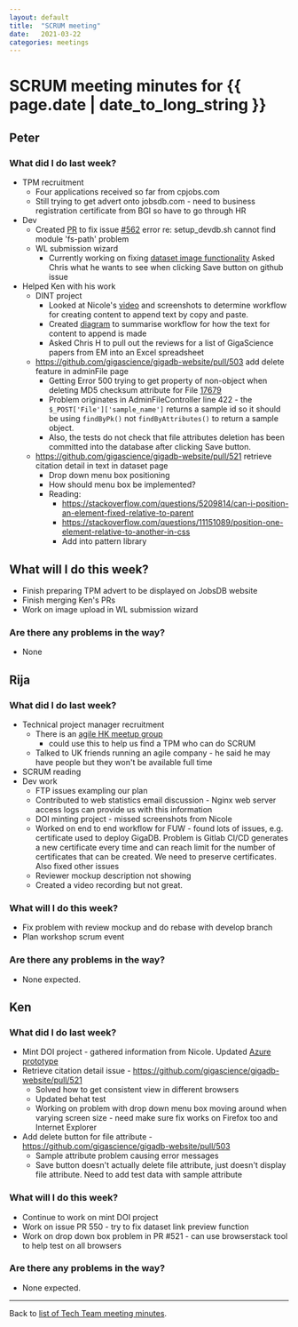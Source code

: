 ```yaml
---
layout: default
title:  "SCRUM meeting"
date:   2021-03-22
categories: meetings
---
```

# SCRUM meeting minutes for {{ page.date | date_to_long_string }}

## Peter

### What did I do last week?
* TPM recruitment
    * Four applications received so far from cpjobs.com
    * Still trying to get advert onto jobsdb.com - need to business registration 
      certificate from BGI so have to go through HR
* Dev
    * Created [PR](https://github.com/gigascience/gigadb-website/pull/563) to 
      fix issue [#562](https://github.com/gigascience/gigadb-website/issues/562)
      error re: setup_devdb.sh cannot find module 'fs-path' problem
    * WL submission wizard
        * Currently working on fixing [dataset image functionality](https://github.com/gigascience/gigadb-website/issues/534)
          Asked Chris what he wants to see when clicking Save button on github 
          issue
* Helped Ken with his work
    * DINT project
        * Looked at Nicole's [video](https://drive.google.com/file/d/1KDI6qOHzWnT4a8LY8Jh1_uoXadFJYC01/view) 
          and screenshots to determine workflow for creating content to append 
          text by copy and paste.
        * Created [diagram](https://drive.google.com/file/d/1YKiT9h8Txsjkb-6fWlJzCEcnms9ElApE/view?usp=sharing) 
          to summarise workflow for how the text for content to append is made
        * Asked Chris H to pull out the reviews for a list of GigaScience papers from EM into an Excel spreadsheet
    * https://github.com/gigascience/gigadb-website/pull/503 add delete feature 
      in adminFile page
        * Getting Error 500 trying to get property of non-object when deleting 
          MD5 checksum attribute for File [17679](http://gigadb.gigasciencejournal.com:9170/adminFile/update/id/17679)
        * Problem originates in AdminFileController line 422 - the 
          `$_POST['File']['sample_name']` returns a sample id so it should be 
          using `findByPk()` not `findByAttributes()` to return a sample object.
        * Also, the tests do not check that file attributes deletion has been 
          committed into the database after clicking Save button.
    * https://github.com/gigascience/gigadb-website/pull/521 retrieve citation 
      detail in text in dataset page
        * Drop down menu box positioning
        * How should menu box be implemented?
        * Reading:
            * https://stackoverflow.com/questions/5209814/can-i-position-an-element-fixed-relative-to-parent
            * https://stackoverflow.com/questions/11151089/position-one-element-relative-to-another-in-css
            * Add into pattern library

## What will I do this week?
* Finish preparing TPM advert to be displayed on JobsDB website
* Finish merging Ken's PRs
* Work on image upload in WL submission wizard

### Are there any problems in the way?
* None

## Rija

### What did I do last week?
* Technical project manager recruitment
    * There is an [agile HK meetup group](https://www.meetup.com/Agile-Hong-Kong/) 
      - could use this to help us find a TPM 
      who can do SCRUM
    * Talked to UK friends running an agile company - he said he may have people 
      but they won't be available full time
* SCRUM reading
* Dev work
    * FTP issues exampling our plan
    * Contributed to web statistics email discussion - Nginx web server access 
      logs can provide us with this information
    * DOI minting project - missed screenshots from Nicole
    * Worked on end to end workflow for FUW - found lots of issues, e.g. 
      certificate used to deploy GigaDB. Problem is Gitlab CI/CD generates a new 
      certificate every time and can reach limit for the number of certificates 
      that can be created. We need to preserve certificates. Also fixed other 
      issues
    * Reviewer mockup description not showing
    * Created a video recording but not great.

### What will I do this week?
* Fix problem with review mockup and do rebase with develop branch
* Plan workshop scrum event

### Are there any problems in the way?
* None expected.

## Ken

### What did I do last week?
* Mint DOI project - gathered information from Nicole. Updated [Azure prototype](https://5m1bfb.axshare.com/#id=m363d5&p=main_page)
* Retrieve citation detail issue - https://github.com/gigascience/gigadb-website/pull/521
    * Solved how to get consistent view in different browsers
    * Updated behat test
    * Working on problem with drop down menu box moving around when varying 
      screen size - need make sure fix works on Firefox too and Internet 
      Explorer
* Add delete button for file attribute - https://github.com/gigascience/gigadb-website/pull/503
    * Sample attribute problem causing error messages
    * Save button doesn't actually delete file attribute, just doesn't display 
      file attribute. Need to add test data with sample attribute

### What will I do this week?
* Continue to work on mint DOI project
* Work on issue PR 550 - try to fix dataset link preview function
* Work on drop down box problem in PR #521 - can use browserstack tool to help 
  test on all browsers

### Are there any problems in the way?
* None expected.


<hr>

Back to [list of Tech Team meeting minutes][scrum-meetings].

[scrum-meetings]: /techteam/index.html
